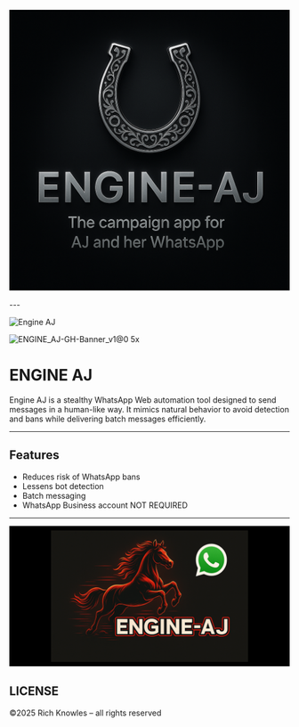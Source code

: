 </p>

<p align="center">
  <img src="https://github.com/richknowles/ENGINE_AJ/blob/main/81B24469-E4EF-4B0C-A4F3-C647C0F4D5F6.png" alt="ENGINE AJ SPLASH" width="512" />
</p>
---

![Engine AJ](https://img.shields.io/badge/Status-In%20Progress-blue?style=for-the-badge&logo=whatsapp)

![ENGINE_AJ-GH-Banner_v1@0 5x](https://github.com/user-attachments/assets/51236719-9660-4e7c-a994-99bd541a4deb)

# ENGINE AJ

Engine AJ is a stealthy WhatsApp Web automation tool designed to send messages in a human-like way. It mimics natural behavior to avoid detection and bans while delivering batch messages efficiently.

---

## Features
- Reduces risk of WhatsApp bans
- Lessens bot detection
- Batch messaging
- WhatsApp Business account NOT REQUIRED

---
![Social](https://github.com/richknowles/ENGINE_AJ/blob/main/engine_aj_github_social.png)


## LICENSE
©2025 Rich Knowles – all rights reserved
